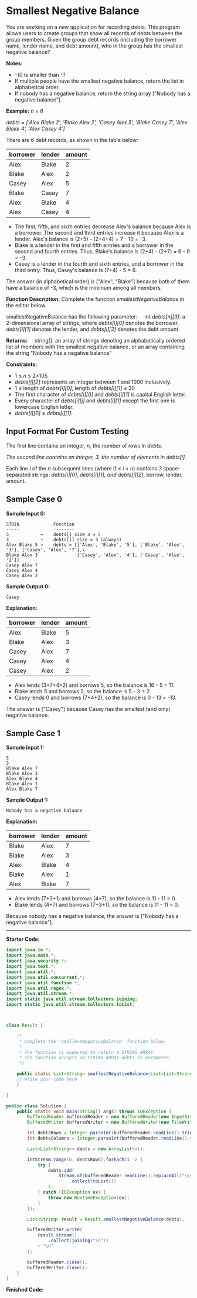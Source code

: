 # Smallest Negative Balance

You are working on a new application for recording debts. This program allows users to create groups that show all records of debts between the group members. Given the group debt records (including the borrower name, lender name, and debt amount), who in the group has the smallest negative balance?

**Notes:**
-   _-10_ is smaller than _-1_
-   If multiple people have the smallest negative balance, return the list in alphabetical order.
-   If nobody has a negative balance, return the string array ["Nobody has a negative balance"].

**Example:**
_n = 6_ 

_debts = ['Alex Blake 2', 'Blake Alex 2', 'Casey Alex 5', 'Blake Casey 7', 'Alex Blake 4', 'Alex Casey 4']_

There are 6 debt records, as shown in the table below:

| **borrower** | **lender** | **amount** |
| ------------ | ---------- | ---------- |
| Alex         | Blake      | 2          |
| Blake        | Alex       | 2          |
| Casey        | Alex       | 5          |
| Blake        | Casey      | 7          |
| Alex         | Blake      | 4          |
| Alex         | Casey      | 4          |

-   The first, fifth, and sixth entries decrease Alex's balance because Alex is a borrower. The second and third entries increase it because Alex is a lender. Alex's balance is (2+5) - (2+4+4) = 7 - 10 = -3.
-   Blake is a lender in the first and fifth entries and a borrower in the second and fourth entries. Thus, Blake's balance is (2+4) - (2+7) = 6 - 9 = -3.
-   Casey is a lender in the fourth and sixth entries, and a borrower in the third entry. Thus, Casey's balance is (7+4) - 5 = 6.

The answer (in alphabetical order) is ["Alex", "Blake"] because both of them have a balance of -3, which is the minimum among all members.

**Function Description:**
Complete the function _smallestNegativeBalance_ in the editor below.

smallestNegativeBalance has the following parameter:
    int _debts[n][3]_: a 2-dimensional array of strings, where _debts[i][0]_ denotes the borrower, _debts[i][1]_ denotes the lender, and _debts[i][2]_ denotes the debt amount

**Returns:**
    string[]: an array of strings denoting an alphabetically ordered list of members with the smallest negative balance, or an array containing the string "Nobody has a negative balance"

**Constraints:**
-   1 ≤ _n_ ≤ 2×105
-   _debts[i][2]_ represents an integer between 1 and 1000 inclusively.
-   1 ≤ length of _debts[i][0]_, length of _debts[i][1]_ ≤ 20
-   The first character of _debts[i][0]_ and _debts[i][1]_ is capital English letter.
-   Every character of _debts[i][j]_ and _debts[i][1]_ except the first one is lowercase English letter.
-   _debts[i][0]_ ≠ _debts[i][1]_.

## Input Format For Custom Testing
The first line contains an integer, _n_, the number of rows in _debts_.

_The second line contains an integer, 3, the number of elements in debts[i]._

Each line _i_ of the _n_ subsequent lines (where _0 ≤ i < n_) contains _3_ space-separated strings: _debts[i][0], debts[i][1], and debts[i][2]_, borrow, lender, amount.

## Sample Case 0
**Sample Input 0:**
```
STDIN             Function
-----             --------
5            →    debts[] size n = 5
3            →    debts[i] size = 3 (always)
Alex Blake 5 →    debts = [['Alex', 'Blake', '5'], ['Blake', 'Alex', '3'], ['Casey', 'Alex', '7'],\ 
Blake Alex 3               ['Casey', 'Alex', '4'], ['Casey', 'Alex', '2']]
Casey Alex 7
Casey Alex 4
Casey Alex 2
```

**Sample Output 0:**
```
Casey
```

**Explanation:**

| **borrower** | **lender** | **amount** |
| ------------ | ---------- | ---------- |
| Alex         | Blake      | 5          |
| Blake        | Alex       | 3          |
| Casey        | Alex       | 7          |
| Casey        | Alex       | 4          |
| Casey        | Alex       | 2          |

-   Alex lends (3+7+4+2) and borrows 5, so the balance is 16 - 5 = 11.
-   Blake lends 5 and borrows 3, so the balance is 5 - 3 = 2.
-   Casey lends 0 and borrows (7+4+2), so the balance is 0 - 13 = -13.

The answer is ["Casey"] because Casey has the smallest (and only) negative balance.

## Sample Case 1
**Sample Input 1:**
```
5
3
Blake Alex 7
Blake Alex 3
Alex Blake 4
Blake Alex 1
Alex Blake 7
```

**Sample Output 1:**
```
Nobody has a negative balance
```

**Explanation:**

| **borrower** | **lender** | **amount** |
| ------------ | ---------- | ---------- |
| Blake        | Alex       | 7          |
| Blake        | Alex       | 3          |
| Alex         | Blake      | 4          |
| Blake        | Alex       | 1          |
| Alex         | Blake      | 7          |

-   Alex lends (7+3+1) and borrows (4+7), so the balance is 11 - 11 = 0.
-   Blake lends (4+7) and borrows (7+3+1), so the balance is 11 - 11 = 0.

Because nobody has a negative balance, the answer is ["Nobody has a negative balance"].

---

**Starter Code:**
```java
import java.io.*;
import java.math.*;
import java.security.*;
import java.text.*;
import java.util.*;
import java.util.concurrent.*;
import java.util.function.*;
import java.util.regex.*;
import java.util.stream.*;
import static java.util.stream.Collectors.joining;
import static java.util.stream.Collectors.toList;



class Result {

    /*
     * Complete the 'smallestNegativeBalance' function below.
     *
     * The function is expected to return a STRING_ARRAY.
     * The function accepts 2D_STRING_ARRAY debts as parameter.
     */

    public static List<String> smallestNegativeBalance(List<List<String>> debts) {
    // Write your code here
    }

}

public class Solution {
    public static void main(String[] args) throws IOException {
        BufferedReader bufferedReader = new BufferedReader(new InputStreamReader(System.in));
        BufferedWriter bufferedWriter = new BufferedWriter(new FileWriter(System.getenv("OUTPUT_PATH")));

        int debtsRows = Integer.parseInt(bufferedReader.readLine().trim());
        int debtsColumns = Integer.parseInt(bufferedReader.readLine().trim());

        List<List<String>> debts = new ArrayList<>();

        IntStream.range(0, debtsRows).forEach(i -> {
            try {
                debts.add(
                    Stream.of(bufferedReader.readLine().replaceAll("\\s+$", "").split(" "))
                        .collect(toList())
                );
            } catch (IOException ex) {
                throw new RuntimeException(ex);
            }
        });

        List<String> result = Result.smallestNegativeBalance(debts);

        bufferedWriter.write(
            result.stream()
                .collect(joining("\n"))
            + "\n"
        );

        bufferedReader.close();
        bufferedWriter.close();
    }
}

```

**Finished Code:**
```java

```